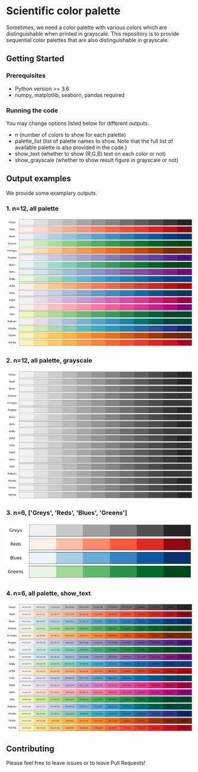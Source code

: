 # Scientific color palette

Sometimes, we need a color palette with various colors which are distinguishable when printed in grayscale.
This repository is to provide sequential color palettes that are also distinguishable in grayscale.

## Getting Started

### Prerequisites

- Python version >= 3.6
- numpy, matplotlib, seaborn, pandas required

### Running the code

You may change options listed below for different outputs.

- n (number of colors to show for each palette)
- palette_list (list of palette names to show. Note that the full list of available palette is also provided in the code.)
- show_text (whether to show (R,G,B) text on each color or not)
- show_grayscale (whether to show result figure in grayscale or not)

## Output examples
We provide some examplary outputs.

### 1. n=12, all palette
![Figure.1](./all_palettes_12_colors.png)

### 2. n=12, all palette, grayscale
![Figure.2](./all_palettes_12_colors_grayscale.png)

### 3. n=6, \['Greys', 'Reds', 'Blues', 'Greens'\]
![Figure.3](./four_palettes_6_colors.png)

### 4. n=6, all palette, show_text
![Figure.4](./all_palettes_12_colors_text.png)


## Contributing
Please feel free to leave issues or to leave Pull Requests!
